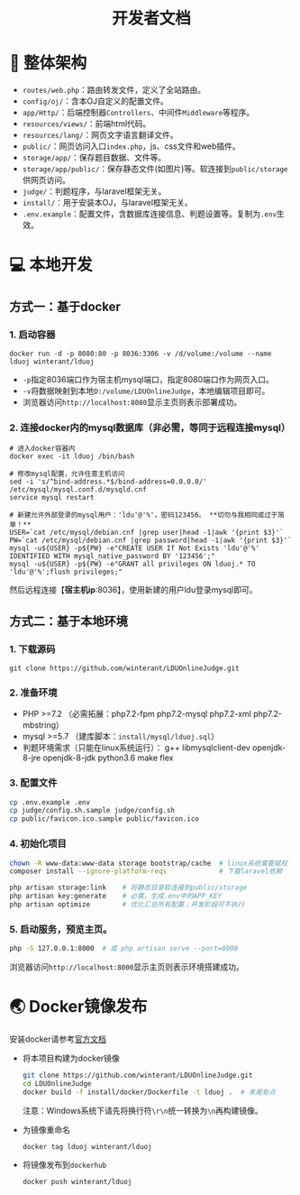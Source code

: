 <h1 align="center">开发者文档</h1>

# 🧱 整体架构

+ `routes/web.php`：路由转发文件，定义了全站路由。
+ `config/oj/`：含本OJ自定义的配置文件。
+ `app/Http/`：后端控制器`Controllers`、中间件`Middleware`等程序。
+ `resources/views/`：前端html代码。
+ `resources/lang/`：网页文字语言翻译文件。
+ `public/`：网页访问入口`index.php`，js、css文件和web插件。
+ `storage/app/`：保存题目数据、文件等。
+ `storage/app/public/`：保存静态文件(如图片)等。软连接到`public/storage`供网页访问。
+ `judge/`：判题程序，与laravel框架无关。
+ `install/`：用于安装本OJ，与laravel框架无关。
+ `.env.example`：配置文件，含数据库连接信息、判题设置等。复制为`.env`生效。

# 💻 本地开发

## 方式一：基于docker

### 1. 启动容器

  ```shell
  docker run -d -p 8080:80 -p 8036:3306 -v /d/volume:/volume --name lduoj winterant/lduoj
  ```

+ `-p`指定8036端口作为宿主机mysql端口，指定8080端口作为网页入口。
+ `-v`将数据映射到本地`D:/volume/LDUOnlineJudge`，本地编辑项目即可。
+ 浏览器访问`http://localhost:8080`显示主页则表示部署成功。

### 2. 连接docker内的mysql数据库（非必需，等同于远程连接mysql）

  ```shell
  # 进入docker容器内
  docker exec -it lduoj /bin/bash

  # 修改mysql配置，允许任意主机访问
  sed -i 's/^bind-address.*$/bind-address=0.0.0.0/' /etc/mysql/mysql.conf.d/mysqld.cnf
  service mysql restart

  # 新建允许外部登录的mysql用户：'ldu'@'%'，密码123456。 **切勿与我相同或过于简单！**
  USER=`cat /etc/mysql/debian.cnf |grep user|head -1|awk '{print $3}'`
  PW=`cat /etc/mysql/debian.cnf |grep password|head -1|awk '{print $3}'`
  mysql -u${USER} -p${PW} -e"CREATE USER If Not Exists 'ldu'@'%' IDENTIFIED WITH mysql_native_password BY '123456';"
  mysql -u${USER} -p${PW} -e"GRANT all privileges ON lduoj.* TO 'ldu'@'%';flush privileges;"
  ```

然后远程连接【**宿主机ip**:8036】，使用新建的用户ldu登录mysql即可。

## 方式二：基于本地环境

### 1. 下载源码

  ```shell script
  git clone https://github.com/winterant/LDUOnlineJudge.git
  ```

### 2. 准备环境

+ PHP >=7.2 （必需拓展：php7.2-fpm php7.2-mysql php7.2-xml php7.2-mbstring）
+ mysql >=5.7 （建库脚本：`install/mysql/lduoj.sql`）
+ 判题环境需求（只能在linux系统运行）：
    g++ libmysqlclient-dev openjdk-8-jre openjdk-8-jdk python3.6 make flex

### 3. 配置文件

  ```bash
  cp .env.example .env
  cp judge/config.sh.sample judge/config.sh
  cp public/favicon.ico.sample public/favicon.ico
  ```

### 4. 初始化项目

  ```bash
  chown -R www-data:www-data storage bootstrap/cache  # linux系统需要赋权
  composer install --ignore-platform-reqs             # 下载laravel依赖

  php artisan storage:link    # 将静态目录软连接到public/storage
  php artisan key:generate    # 必需，生成.env中的APP_KEY
  php artisan optimize        # 优化汇总所有配置；开发阶段可不执行
  ```

### 5. 启动服务，预览主页。

  ```bash
  php -S 127.0.0.1:8000  # 或 php artisan serve --port=8000
  ```

浏览器访问`http://localhost:8000`显示主页则表示环境搭建成功。

# 🌏 Docker镜像发布

安装docker请参考[官方文档](https://yeasy.gitbook.io/docker_practice/install/ubuntu#shi-yong-jiao-ben-zi-dong-an-zhuang)

+ 将本项目构建为docker镜像
  
  ```bash
  git clone https://github.com/winterant/LDUOnlineJudge.git
  cd LDUOnlineJudge
  docker build -f install/docker/Dockerfile -t lduoj .  # 末尾有点
  ```
  注意：Windows系统下请先将换行符`\r\n`统一转换为`\n`再构建镜像。

+ 为镜像重命名

  ```bash
  docker tag lduoj winterant/lduoj
  ```

+ 将镜像发布到`dockerhub`

  ```bash
  docker push winterant/lduoj
  ```
